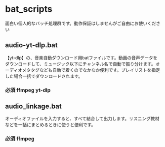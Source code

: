 # bat_scripts
面白い個人的なバッチ処理群です。動作保証はしませんがご自由にお使いください


## audio-yt-dlp.bat
【yt-dlp】の、音楽自動ダウンロード用batファイルです。動画の音声データをダウンロードして、ミュージック以下にチャンネル名で自動で振り分けます。オーディオメタタグなども自動で着くのでなかなか便利です。プレイリストを指定した場合一括でダウンロードされます。
### 必須 ffmpeg yt-dlp

## audio_linkage.bat
オーディオファイルを入力すると、すべて結合して出力します。リスニング教材などを一括にまとめるときに使うと便利です。
### 必須 ffmpeg
